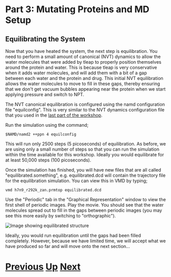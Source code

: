 # Part 3: Mutating Proteins and MD Setup
## Equilibrating the System

Now that you have heated the system, the next step is equilibration. You need to perform a small amount of canonical (NVT) dynamics to allow the water molecules that were added by tleap to properly position themselves around the protein and water. This is because tleap is very conservative when it adds water molecules, and will add them with a bit of a gap between each water and the protein and drug. This initial NVT equilibration allows the water molecules to move to fill in these gaps, thereby ensuring that we don't get vacuum bubbles appearing near the protein when we start applying pressure and switch to NPT.

The NVT canonical equilibration is configured using the namd configuration file "equilconfig". This is very similar to the NVT dynamics configuration file that you used in the [last part of the workshop](../dynamics/protein.md).

Run the simulation using the command;

```
$NAMD/namd2 ++ppn 4 equilconfig
```

This will run only 2500 steps (5 picoseconds) of equilibration. As before, we are using only a small number of steps so that you can run the simulation within the time available for this workshop. Ideally you would equilibrate for at least 50,000 steps (100 picoseconds).

Once the simulation has finished, you will have new files that are all called "equilibrated.something", e.g. equilibrated.dcd will contain the trajectory file for the equilibration simulation. You can view this in VMD by typing;

```
vmd h7n9_r292k_zan.prmtop equilibrated.dcd
```

Use the "Periodic" tab in the "Graphical Representation" window to view the first shell of periodic images. Play the movie. You should see that the water molecules spread out to fill in the gaps between periodic images (you may see this more easily by switching to "orthographic"). 

![Image showing equilibrated structure](vmd_equilbrate1.jpg)

Ideally, you would run equilibration until the gaps had been filled completely. However, because we have limited time, we will accept what we have produced so far and will move onto the next section...

# [Previous](heating.md) [Up](README.md) [Next](simulation.md)
